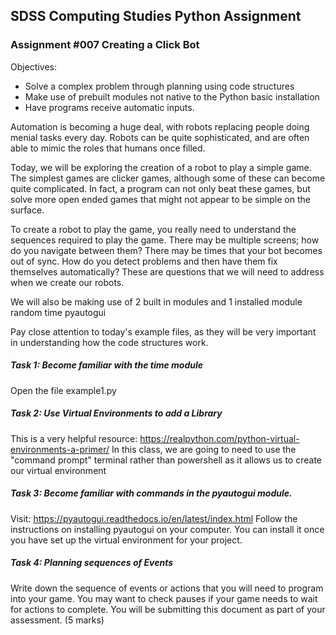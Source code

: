 ## SDSS Computing Studies Python Assignment
### Assignment #007 Creating a Click Bot

Objectives:
* Solve a complex problem through planning using code structures
* Make use of prebuilt modules not native to the Python basic installation
* Have programs receive automatic inputs.

Automation is becoming a huge deal, with robots replacing people doing
menial tasks every day.  Robots can be quite sophisticated, and are often
able to mimic the roles that humans once filled.

Today, we will be exploring the creation of a robot to play a simple game.
The simplest games are clicker games, although some of these can become
quite complicated.  In fact, a program can not only beat these games, but
solve more open ended games that might not appear to be simple on the surface.

To create a robot to play the game, you really need to understand the sequences
required to play the game.  There may be multiple screens; how do you navigate
between them?  There may be times that your bot becomes out of sync. How do you
detect problems and then have them fix themselves automatically?  These are
questions that we will need to address when we create our robots.

We will also be making use of 2 built in modules and 1 installed module
random
time
pyautogui

Pay close attention to today's example files, as they will be very important
in understanding how the code structures work.

##### Task 1: Become familiar with the time module
Open the file example1.py

##### Task 2: Use Virtual Environments to add a Library
This is a very helpful resource:
https://realpython.com/python-virtual-environments-a-primer/
In this class, we are going to need to use the "command prompt" terminal rather than powershell as it allows us to create our virtual environment

##### Task 3: Become familiar with commands in the pyautogui module.
Visit: https://pyautogui.readthedocs.io/en/latest/index.html
Follow the instructions on installing pyautogui on your computer.
You can install it once you have set up the virtual environment for your project.


##### Task 4: Planning sequences of Events
Write down the sequence of events or actions that you will need to program
into your game.  You may want to check pauses if your game needs to wait
for actions to complete. You will be submitting this document as part of
your assessment.
(5 marks)





